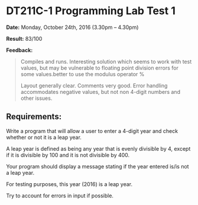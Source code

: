 # DT211C-1 Programming Lab Test 1

**Date:** Monday, October 24th, 2016 (3.30pm – 4.30pm)

**Result:** 83/100

**Feedback:** 
>Compiles and runs. Interesting solution which seems to work with test values, but may be vulnerable to floating point division errors for some values.better to use the modulus operator %
>
>Layout generally clear.  Comments very good.  Error handling accommodates negative values, but not non 4-digit numbers and other issues.

## Requirements:
Write a program that will allow a user to enter a 4-digit year and check whether or not
it is a leap year.

A leap year is defined as being any year that is evenly divisible by 4, except if it is
divisible by 100 and it is not divisible by 400.

Your program should display a message stating if the year entered is/is not a leap
year. 

For testing purposes, this year (2016) is a leap year.

Try to account for errors in input if possible.
